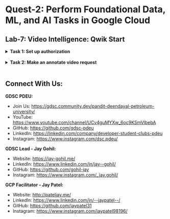 # Quest-2: Perform Foundational Data, ML, and AI Tasks in Google Cloud
## Lab-7: Video Intelligence: Qwik Start

<details> 
  <summary><b>Task 1: Set up authorization</b></summary>
  <br/>
  <p>
    
1. In Cloud Shell run the following command to create a new service account named quickstart
    ```
    gcloud iam service-accounts create quickstart
    ```
    
2. Create a service account key file, replacing <your-project-123> with your Qwiklabs Project ID:
    ```
    gcloud iam service-accounts keys create key.json --iam-account quickstart@<your-project-123>.iam.gserviceaccount.com
    ```
  
3. Now authenticate your service account, passing the location of your service account key file:
    ```
    gcloud auth activate-service-account --key-file key.json
    ```

4. Copy the key you just generated and click Close.
    
5. Obtain an authorization token using your service account:
    ```
    gcloud auth print-access-token
    ```
    
  </p>
</details>
<br/>
  
<details> 
  <summary><b>Task 2: Make an annotate video request</b></summary>
  <br/>
  <p>
    
1. Run this command to create a JSON request file with the following text, and save it as request.json :
    ```
    cat > request.json <<EOF
    {
       "inputUri":"gs://spls/gsp154/video/train.mp4",
       "features": [
           "LABEL_DETECTION"
       ]
    }
    EOF
    ```

2. Use curl to make a videos:annotate request passing the filename of the entity request:
    ```
    curl -s -H 'Content-Type: application/json' \
    -H 'Authorization: Bearer '$(gcloud auth print-access-token)'' \
    'https://videointelligence.googleapis.com/v1/videos:annotate' \
    -d @request.json
    ```
    
3. Use this script to request information on the operation by calling the v1.operations endpoint. Replace the PROJECTS, LOCATIONS and OPERATION_NAME with the value you just received in the previous command:
    ```
    curl -s -H 'Content-Type: application/json' \
    -H 'Authorization: Bearer '$(gcloud auth print-access-token)'' \
    'https://videointelligence.googleapis.com/v1/projects/PROJECTS/locations/LOCATIONS/operations/OPERATION_NAME'
    ```
    
  </p>
</details>
<br/>
    


## Connect With Us:

**GDSC PDEU:**
- Join Us: https://gdsc.community.dev/pandit-deendayal-petroleum-university/
- YouTube: https://www.youtube.com/channel/UCv4guMYXw_6oc9KSmVlbebA
- GitHub: https://github.com/gdsc-pdeu
- LinkedIn: https://linkedin.com/company/developer-student-clubs-pdeu
- Instagram: https://www.instagram.com/dsc.pdeu/

**GDSC Lead - Jay Gohil:**
- Website: https://jay-gohil.me/
- LinkedIn: https://www.linkedin.com/in/jay--gohil/
- GitHub: https://github.com/gohil-jay
- Instagram: https://www.instagram.com/_jay.gohil/

**GCP Facilitator - Jay Patel:**
- Website: http://pateljay.me/
- LinkedIn: https://www.linkedin.com/in/--jaypatel--/
- GitHub: https://github.com/jaypatel31
- Instagram: https://www.instagram.com/jaypatel98196/
